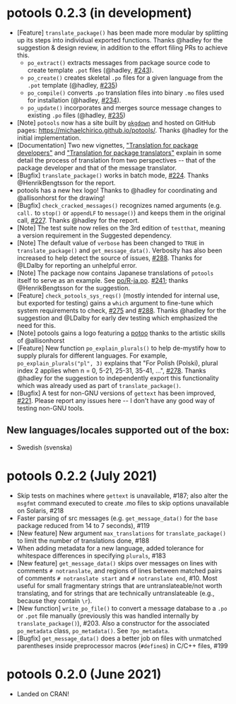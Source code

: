 # potools 0.2.3 (in development)

 * [Feature] `translate_package()` has been made more modular by splitting up its steps into individual exported functions. Thanks @hadley for the suggestion & design review, in addition to the effort filing PRs to achieve this.
    + `po_extract()` extracts messages from package source code to create template `.pot` files (@hadley, [#243](https://github.com/MichaelChirico/potools/pull/243)).
    + `po_create()` creates skeletal `.po` files for a given language from the `.pot` template (@hadley, [#235](https://github.com/MichaelChirico/potools/pull/235))
    + `po_compile()` converts `.po` translation files into binary `.mo` files used for installation (@hadley, [#234](https://github.com/MichaelChirico/potools/pull/234)).
    + `po_update()` incorporates and merges source message changes to existing `.po` files (@hadley, [#235](https://github.com/MichaelChirico/potools/pull/235))
 * [Note] `potools` now has a site built by [`pkgdown`](https://github.com/r-lib/pkgdown) and hosted on GitHub pages: https://michaelchirico.github.io/potools/. Thanks @hadley for the initial implementation.
 * [Documentation] Two new vignettes, ["Translation for package developers"](https://michaelchirico.github.io/potools/articles/developers.html) and ["Translation for package translators"](https://michaelchirico.github.io/potools/articles/translators.html) explain in some detail the process of translation from two perspectives -- that of the package developer and that of the message translator.
 * [Bugfix] `translate_package()` works in batch mode, [#224](https://github.com/MichaelChirico/potools/issues/224). Thanks @HenrikBengtsson for the report.
 * potools has a new hex logo! Thanks to @hadley for coordinating and @allisonhorst for the drawing!
 * [Bugfix] `check_cracked_messages()` recognizes named arguments (e.g. `call.` to `stop()` or `appendLF` to `message()`) and keeps them in the original call, [#227](https://github.com/MichaelChirico/potools/issues/227). Thanks @hadley for the report.
 * [Note] The test suite now relies on the 3rd edition of `testthat`, meaning a version requirement in the Suggested dependency.
 * [Note] The default value of `verbose` has been changed to `TRUE` in `translate_package()` and `get_message_data()`. Verbosity has also been increased to help detect the source of issues, [#288](https://github.com/MichaelChirico/potools/issues/288). Thanks for @LDalby for reporting an unhelpful error.
 * [Note] The package now contains Japanese translations of `potools` itself to serve as an example. See [po/R-ja.po](po/R-ja.po). [#241](https://github.com/MichaelChirico/potools/issues/241); thanks @HenrikBengtsson for the suggestion.
 * [Feature] `check_potools_sys_reqs()` (mostly intended for internal use, but exported for testing) gains a `which` argument to fine-tune which system requirements to check, [#275](https://github.com/MichaelChirico/potools/issues/275) and [#288](https://github.com/MichaelChirico/potools/issues/288). Thanks @hadley for the suggestion and @LDalby for early dev testing which emphasized the need for this.
 * [Note] potools gains a logo featuring a [potoo](https://en.wikipedia.org/wiki/Potoo) thanks to the artistic skills of @allisonhorst
 * [Feature] New function `po_explain_plurals()` to help de-mystify how to supply plurals for different languages. For example, `po_explain_plurals("pl", 3)` explains that "For Polish (Polski), plural index 2 applies when n = 0, 5-21, 25-31, 35-41, ...", [#278](https://github.com/MichaelChirico/potools/issues/278). Thanks @hadley for the suggestion to independently export this functionality which was already used as part of `translate_package()`.
 * [Bugfix] A test for non-GNU versions of `gettext` has been improved, [#221](https://github.com/MichaelChirico/potools/issues/221). Please report any issues here -- I don't have any good way of testing non-GNU tools.

## New languages/locales supported out of the box:

 * Swedish (svenska)

# potools 0.2.2 (July 2021)

 * Skip tests on machines where `gettext` is unavailable, #187; also alter the `msgfmt` command executed to create .mo files to skip options unavailable on Solaris, #218
 * Faster parsing of src messages (e.g. `get_message_data()` for the `base` package reduced from 14 to 7 seconds), #119
 * [New feature] New argument `max_translations` for `translate_package()` to limit the number of translations done, #188
 * When adding metadata for a new language, added tolerance for whitespace differences in specifying `plurals`, #183
 * [New feature] `get_message_data()` skips over messages on lines with comments `# notranslate`, and regions of lines between matched pairs of comments `# notranslate start` and `# notranslate end`, #10. Most useful for small fragmentary strings that are untranslateable/not worth translating, and for strings that are technically untranslateable (e.g., because they contain `\r`).
 * [New function] `write_po_file()` to convert a message database to a `.po` or `.pot` file manually (previously this was handled internally by `translate_package()`), #203. Also a constructor for the associated `po_metadata` class, `po_metadata()`. See `?po_metadata`.
 * [Bugfix] `get_message_data()` does a better job on files with unmatched parentheses inside preprocessor macros (`#define`s) in C/C++ files, #199

# potools 0.2.0 (June 2021)

 * Landed on CRAN!
